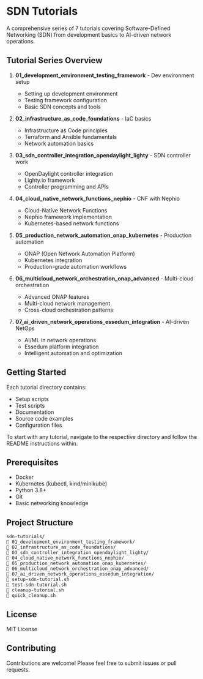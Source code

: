 # SDN Tutorials

A comprehensive series of 7 tutorials covering Software-Defined Networking (SDN) from development basics to AI-driven network operations.

## Tutorial Series Overview

1. **01_development_environment_testing_framework** - Dev environment setup
   - Setting up development environment
   - Testing framework configuration
   - Basic SDN concepts and tools

2. **02_infrastructure_as_code_foundations** - IaC basics
   - Infrastructure as Code principles
   - Terraform and Ansible fundamentals
   - Network automation basics

3. **03_sdn_controller_integration_opendaylight_lighty** - SDN controller work
   - OpenDaylight controller integration
   - Lighty.io framework
   - Controller programming and APIs

4. **04_cloud_native_network_functions_nephio** - CNF with Nephio
   - Cloud-Native Network Functions
   - Nephio framework implementation
   - Kubernetes-based network functions

5. **05_production_network_automation_onap_kubernetes** - Production automation
   - ONAP (Open Network Automation Platform)
   - Kubernetes integration
   - Production-grade automation workflows

6. **06_multicloud_network_orchestration_onap_advanced** - Multi-cloud orchestration
   - Advanced ONAP features
   - Multi-cloud network management
   - Cross-cloud orchestration patterns

7. **07_ai_driven_network_operations_essedum_integration** - AI-driven NetOps
   - AI/ML in network operations
   - Essedum platform integration
   - Intelligent automation and optimization

## Getting Started

Each tutorial directory contains:
- Setup scripts
- Test scripts
- Documentation
- Source code examples
- Configuration files

To start with any tutorial, navigate to the respective directory and follow the README instructions within.

## Prerequisites

- Docker
- Kubernetes (kubectl, kind/minikube)
- Python 3.8+
- Git
- Basic networking knowledge

## Project Structure

```
sdn-tutorials/
   01_development_environment_testing_framework/
   02_infrastructure_as_code_foundations/
   03_sdn_controller_integration_opendaylight_lighty/
   04_cloud_native_network_functions_nephio/
   05_production_network_automation_onap_kubernetes/
   06_multicloud_network_orchestration_onap_advanced/
   07_ai_driven_network_operations_essedum_integration/
   setup-sdn-tutorial.sh
   test-sdn-tutorial.sh
   cleanup-tutorial.sh
   quick_cleanup.sh
```

## License

MIT License

## Contributing

Contributions are welcome! Please feel free to submit issues or pull requests.